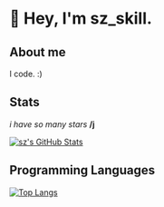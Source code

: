 # 👋 Hey, I'm sz_skill.

## About me
I code. :)

## Stats
*i have so many stars* __/j__

[![sz's GitHub Stats](https://github-readme-stats.vercel.app/api?username=szskill)](https://github.com/rgbpi/github-readme-stats)

## Programming Languages
[![Top Langs](https://github-readme-stats.vercel.app/api/top-langs/?username=szskill&layout=compact&hide=shell)](https://github.com/rgbpi/github-readme-stats)
